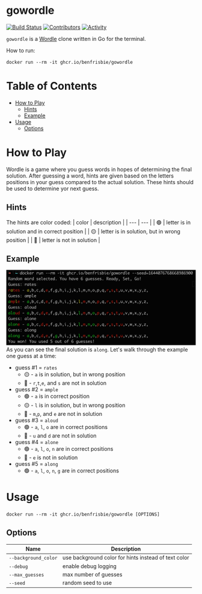 # gowordle
[![Build Status](https://img.shields.io/github/actions/workflow/status/benfrisbie/gowordle/ci.yml?branch=main&label=ci&logo=github&style=flat-square)](https://github.com/benfrisbie/gowordle/actions?workflow=ci)
[![Contributors](https://img.shields.io/github/contributors/benfrisbie/gowordle)](https://github.com/benfrisbie/gowordle/graphs/contributors)
[![Activity](https://img.shields.io/github/commit-activity/m/benfrisbie/gowordle)](https://github.com/benfrisbie/gowordle/pulse)

`gowordle` is a [Wordle](https://www.powerlanguage.co.uk/wordle/) clone written in Go for the terminal.

How to run:
```
docker run --rm -it ghcr.io/benfrisbie/gowordle
```

# Table of Contents
- [How to Play](#how-to-play)
    - [Hints](#hints)
    - [Example](#example)
- [Usage](#usage)
    - [Options](#options)

# How to Play
Wordle is a game where you guess words in hopes of determining the final solution. After guessing a word, hints are given based on the letters positions in your guess compared to the actual solution. These hints should be used to determine yor next guess.

## Hints
The hints are color coded:
| color | description |
| --- | --- |
| 🟢 | letter is in solution and in correct position |
| 🟡 | letter is in solution, but in wrong position |
| 🔴 | letter is not in solution |

## Example
![example.png](media/example.png?raw=true)
As you can see the final solution is `along`. Let's walk through the example one guess at a time:
- guess #1 = `rates`
    - 🟡 - `a` is in solution, but in wrong position
    - 🔴 - `r`,`t`,`e`, and `s` are not in solution
- guess #2 = `ample`
    - 🟢 - `a` is in correct position
    - 🟡 - `l` is in solution, but in wrong position
    - 🔴 - `m`,`p`, and `e` are not in solution
- guess #3 = `aloud`
    - 🟢 - `a`, `l`, `o` are in correct positions
    - 🔴 - `u` and `d` are not in solution
- guess #4 = `alone`
    - 🟢 - `a`, `l`, `o`, `n` are in correct positions
    - 🔴 - `e` is not in solution
- guess #5 = `along`
    - 🟢 - `a`, `l`, `o`, `n`, `g` are in correct positions


# Usage
`docker run --rm -it ghcr.io/benfrisbie/gowordle [OPTIONS]`

## Options
| Name | Description |
| ---- | --- |
| `--background_color` | use background color for hints instead of text color |
| `--debug` | enable debug logging |
| `--max_guesses` | max number of guesses |
| `--seed` | random seed to use |
